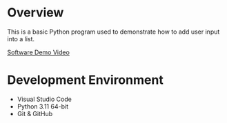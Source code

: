 # Overview
This is a basic Python program used to demonstrate how to add user input into a list.

[Software Demo Video](https://www.youtube.com/watch?v=ZfvVYfmpj3E)

# Development Environment
* Visual Studio Code
* Python 3.11 64-bit
* Git & GitHub